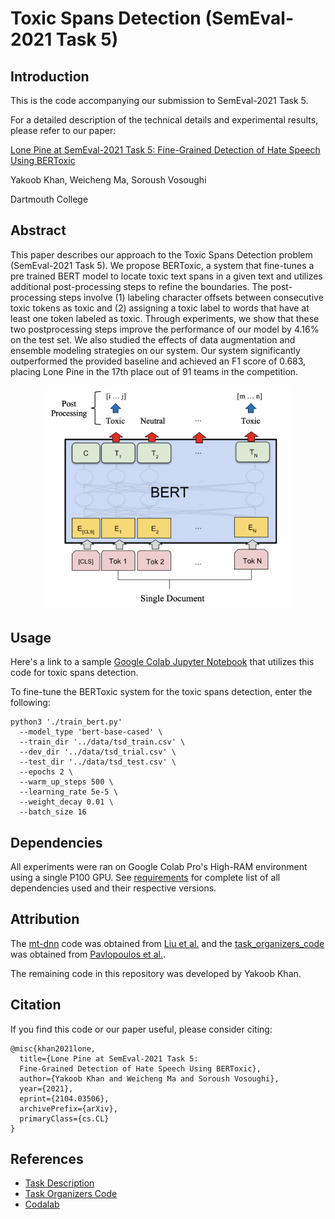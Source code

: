 # Toxic Spans Detection (SemEval-2021 Task 5)

## Introduction
This is the code accompanying our submission to SemEval-2021 Task 5.

For a detailed description of the technical details and experimental results, please refer to our paper: 

[Lone Pine at SemEval-2021 Task 5: Fine-Grained Detection of Hate Speech Using BERToxic](https://arxiv.org/abs/2104.03506)

Yakoob Khan, Weicheng Ma, Soroush Vosoughi 

Dartmouth College


## Abstract
This paper describes our approach to the Toxic Spans Detection problem (SemEval-2021 Task 5). We propose BERToxic, a system that fine-tunes a pre trained BERT model to locate toxic text spans in a given text and utilizes additional post-processing steps to refine the boundaries. The post-processing steps involve (1) labeling character offsets between consecutive toxic tokens as toxic and (2) assigning a toxic label to words that have at least one token labeled as toxic. Through experiments, we show that these two postprocessing steps improve the performance of our model by 4.16% on the test set. We also studied the effects of data augmentation and ensemble modeling strategies on our system. Our system significantly outperformed the provided baseline and achieved an F1 score of 0.683, placing Lone Pine in the 17th place out of 91 teams in the competition.

<p align="center">
    <img src="figures/BERToxic.png" alt="BERToxic system" width="400"/>
</p>

## Usage
Here's a link to a sample [Google Colab Jupyter Notebook](https://colab.research.google.com/drive/10l7F0D9vjrE8ASfH0qNPLPBTYGmkxw1Z?usp=sharing) that utilizes this code for toxic spans detection.

To fine-tune the BERToxic system for the toxic spans detection, enter the following:

```
python3 './train_bert.py' 
  --model_type 'bert-base-cased' \
  --train_dir '../data/tsd_train.csv' \
  --dev_dir '../data/tsd_trial.csv' \
  --test_dir '../data/tsd_test.csv' \
  --epochs 2 \
  --warm_up_steps 500 \
  --learning_rate 5e-5 \
  --weight_decay 0.01 \
  --batch_size 16
```


## Dependencies
All experiments were ran on Google Colab Pro's High-RAM environment using a single P100 GPU. See [requirements](src/requirements.txt) for complete list of all dependencies used and their respective versions.


## Attribution
The [mt-dnn](./mt-dnn) code was obtained from [Liu et al.](https://github.com/namisan/mt-dnn) and the [task\_organizers\_code](./src/task_organizers_code) was obtained from [Pavlopoulos et al.](https://github.com/ipavlopoulos/toxic_spans/). 

The remaining code in this repository was developed by Yakoob Khan.


## Citation

If you find this code or our paper useful, please consider citing:

```
@misc{khan2021lone,
  title={Lone Pine at SemEval-2021 Task 5: 
  Fine-Grained Detection of Hate Speech Using BERToxic}, 
  author={Yakoob Khan and Weicheng Ma and Soroush Vosoughi},
  year={2021},
  eprint={2104.03506},
  archivePrefix={arXiv},
  primaryClass={cs.CL}
}
```

## References
* [Task Description](https://sites.google.com/view/toxicspans)
* [Task Organizers Code](https://github.com/ipavlopoulos/toxic_spans)
* [Codalab](https://competitions.codalab.org/competitions/25623#learn_the_details-overview)





